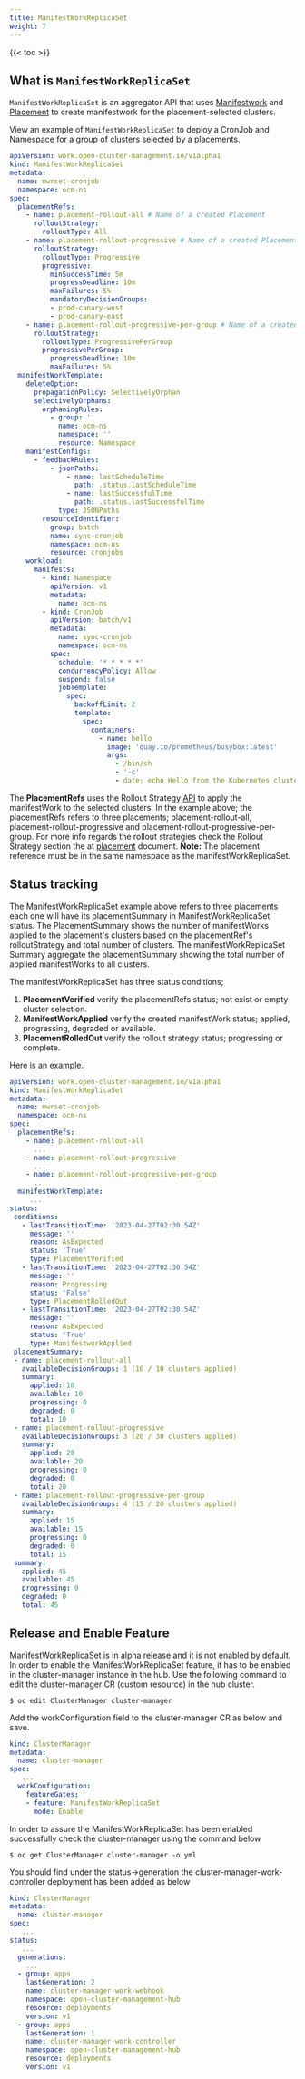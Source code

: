 ```yaml
---
title: ManifestWorkReplicaSet
weight: 7
---
```


<!-- spellchecker-disable -->

{{< toc >}}

<!-- spellchecker-enable -->

## What is `ManifestWorkReplicaSet`

`ManifestWorkReplicaSet` is an aggregator API that uses [Manifestwork](https://github.com/open-cluster-management-io/open-cluster-management-io.github.io/blob/main/content/en/concepts/manifestwork.md) and [Placement](https://github.com/open-cluster-management-io/open-cluster-management-io.github.io/blob/main/content/en/concepts/placement.md) to create manifestwork for the placement-selected clusters.

View an example of `ManifestWorkReplicaSet` to deploy a CronJob and Namespace for a group of clusters selected by a placements.

```yaml
apiVersion: work.open-cluster-management.io/v1alpha1
kind: ManifestWorkReplicaSet
metadata:
  name: mwrset-cronjob
  namespace: ocm-ns
spec:
  placementRefs:
    - name: placement-rollout-all # Name of a created Placement
      rolloutStrategy:
        rolloutType: All
    - name: placement-rollout-progressive # Name of a created Placement
      rolloutStrategy:
        rolloutType: Progressive
        progressive:
          minSuccessTime: 5m
          progressDeadline: 10m
          maxFailures: 5%
          mandatoryDecisionGroups:
          - prod-canary-west
          - prod-canary-east
    - name: placement-rollout-progressive-per-group # Name of a created Placement
      rolloutStrategy:
        rolloutType: ProgressivePerGroup
        progressivePerGroup:
          progressDeadline: 10m
          maxFailures: 5%
  manifestWorkTemplate:
    deleteOption:
      propagationPolicy: SelectivelyOrphan
      selectivelyOrphans:
        orphaningRules:
          - group: ''
            name: ocm-ns
            namespace: ''
            resource: Namespace
    manifestConfigs:
      - feedbackRules:
          - jsonPaths:
              - name: lastScheduleTime
                path: .status.lastScheduleTime
              - name: lastSuccessfulTime
                path: .status.lastSuccessfulTime
            type: JSONPaths
        resourceIdentifier:
          group: batch
          name: sync-cronjob
          namespace: ocm-ns
          resource: cronjobs
    workload:
      manifests:
        - kind: Namespace
          apiVersion: v1
          metadata:
            name: ocm-ns
        - kind: CronJob
          apiVersion: batch/v1
          metadata:
            name: sync-cronjob
            namespace: ocm-ns
          spec:
            schedule: '* * * * *'
            concurrencyPolicy: Allow
            suspend: false
            jobTemplate:
              spec:
                backoffLimit: 2
                template:
                  spec:
                    containers:
                      - name: hello
                        image: 'quay.io/prometheus/busybox:latest'
                        args:
                          - /bin/sh
                          - '-c'
                          - date; echo Hello from the Kubernetes cluster
```
The **PlacementRefs** uses the Rollout Strategy [API](https://github.com/open-cluster-management-io/api/blob/main/cluster/v1alpha1/types_rolloutstrategy.go) to apply the manifestWork to the selected clusters.
In the example above; the placementRefs refers to three placements; placement-rollout-all, placement-rollout-progressive and placement-rollout-progressive-per-group. For more info regards the rollout strategies check the Rollout Strategy section the at [placement](https://github.com/open-cluster-management-io/open-cluster-management-io.github.io/blob/main/content/en/concepts/placement.md) document.
**Note:** The placement reference must be in the same namespace as the manifestWorkReplicaSet.

## Status tracking

The ManifestWorkReplicaSet example above refers to three placements each one will have its placementSummary in ManifestWorkReplicaSet status. The PlacementSummary shows the number of manifestWorks applied to the placement's clusters based on the placementRef's rolloutStrategy and total number of clusters. 
The manifestWorkReplicaSet Summary aggregate the placementSummary showing the total number of applied manifestWorks to all clusters.

The manifestWorkReplicaSet has three status conditions; 
1. **PlacementVerified** verify the placementRefs status; not exist or empty cluster selection. 
1. **ManifestWorkApplied** verify the created manifestWork status; applied, progressing, degraded or available.
1. **PlacementRolledOut** verify the rollout strategy status; progressing or complete.

Here is an example.

```yaml
apiVersion: work.open-cluster-management.io/v1alpha1
kind: ManifestWorkReplicaSet
metadata:
  name: mwrset-cronjob
  namespace: ocm-ns
spec:
  placementRefs:
    - name: placement-rollout-all
      ...
    - name: placement-rollout-progressive
      ...
    - name: placement-rollout-progressive-per-group
      ...
  manifestWorkTemplate:
     ...
status:
 conditions:
   - lastTransitionTime: '2023-04-27T02:30:54Z'
     message: ''
     reason: AsExpected
     status: 'True'
     type: PlacementVerified
   - lastTransitionTime: '2023-04-27T02:30:54Z'
     message: ''
     reason: Progressing
     status: 'False'
     type: PlacementRolledOut
   - lastTransitionTime: '2023-04-27T02:30:54Z'
     message: ''
     reason: AsExpected
     status: 'True'
     type: ManifestworkApplied
 placementSummary:
 - name: placement-rollout-all
   availableDecisionGroups: 1 (10 / 10 clusters applied)
   summary:
     applied: 10
     available: 10
     progressing: 0
     degraded: 0
     total: 10
 - name: placement-rollout-progressive
   availableDecisionGroups: 3 (20 / 30 clusters applied)
   summary:
     applied: 20
     available: 20
     progressing: 0
     degraded: 0
     total: 20
 - name: placement-rollout-progressive-per-group
   availableDecisionGroups: 4 (15 / 20 clusters applied)
   summary:
     applied: 15
     available: 15
     progressing: 0
     degraded: 0
     total: 15
 summary:
   applied: 45
   available: 45
   progressing: 0
   degraded: 0
   total: 45
```
## Release and Enable Feature

ManifestWorkReplicaSet is in alpha release and it is not enabled by default. In order to enable the ManifestWorkReplicaSet feature, it has to be enabled in the cluster-manager instance in the hub. Use the following command to edit the cluster-manager CR (custom resource) in the hub cluster.

```shell
$ oc edit ClusterManager cluster-manager
```
Add the workConfiguration field to the cluster-manager CR as below and save.

```yaml
kind: ClusterManager
metadata:
  name: cluster-manager
spec:
   ...
  workConfiguration:
    featureGates:
    - feature: ManifestWorkReplicaSet
      mode: Enable
```
In order to assure the ManifestWorkReplicaSet has been enabled successfully check the cluster-manager using the command below

```shell
$ oc get ClusterManager cluster-manager -o yml
```
You should find under the status->generation the cluster-manager-work-controller deployment has been added as below

```yaml
kind: ClusterManager
metadata:
  name: cluster-manager
spec:
   ...
status:
   ...
  generations:
    ... 
  - group: apps
    lastGeneration: 2
    name: cluster-manager-work-webhook
    namespace: open-cluster-management-hub
    resource: deployments
    version: v1
  - group: apps
    lastGeneration: 1
    name: cluster-manager-work-controller
    namespace: open-cluster-management-hub
    resource: deployments
    version: v1
```

